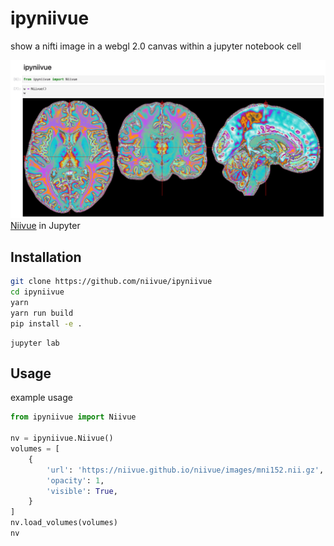 
# ipyniivue
show a nifti image in a webgl 2.0 canvas within a jupyter notebook cell

![example](docs/example.png)
[Niivue](https://github.com/niivue/niivue) in Jupyter

## Installation
```sh
git clone https://github.com/niivue/ipyniivue
cd ipyniivue
yarn
yarn run build
pip install -e .
```
```
jupyter lab
```

## Usage
example usage
```py
from ipyniivue import Niivue

nv = ipyniivue.Niivue()
volumes = [
    {
        'url': 'https://niivue.github.io/niivue/images/mni152.nii.gz',
        'opacity': 1,
        'visible': True,
    }
]
nv.load_volumes(volumes)
nv
```